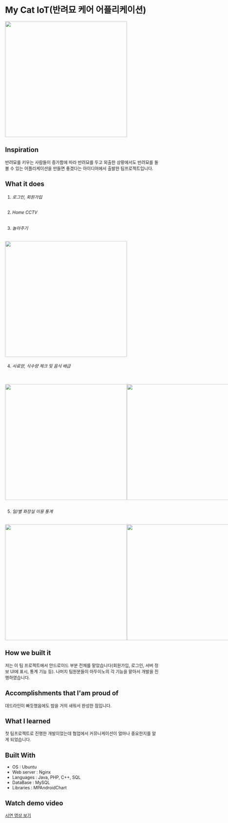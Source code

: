 # My Cat IoT(반려묘 케어 어플리케이션)

<img width="400" height="380" src="https://user-images.githubusercontent.com/47317129/103030318-e7bcee00-459e-11eb-9d3e-9dee8d4a3315.png" style="display: block" >

## Inspiration

반려묘를 키우는 사람들이 증가함에 따라 반려묘를 두고 외출한 상황에서도 반려묘를 돌볼 수 있는 어플리케이션을 만들면 좋겠다는 아이디어에서 출발한 팀프로젝트입니다.

## What it does

1. ###### 로그인, 회원가입


2. ###### Home CCTV

<!-- <img width="400" height="380" src="https://user-images.githubusercontent.com/47317129/103031035-66fef180-45a0-11eb-83d6-b1a6372710a7.PNG" style="display: block" > -->

3. ###### 놀아주기

<img width="400" height="380" src="https://user-images.githubusercontent.com/47317129/103031035-66fef180-45a0-11eb-83d6-b1a6372710a7.PNG" style="display: block" >

4. ###### 사료양, 식수량 체크 및 음식 배급

<br>
<div style="display: flex">
<img width="400" height="380" src="https://user-images.githubusercontent.com/47317129/103030318-e7bcee00-459e-11eb-9d3e-9dee8d4a3315.png"  >
<img width="400" height="380"src="https://user-images.githubusercontent.com/47317129/103031234-c9f08880-45a0-11eb-9d62-2d425b47f024.PNG"  >
  <p>현재 사료양이 바뀐 것을 확인할 수 있습니다.</p>
  <br />
<img width="400" height="380" src="https://user-images.githubusercontent.com/47317129/103030906-17202a80-45a0-11eb-9c5c-3f1d4851d06b.PNG">
<img width="400" height="380" src="https://user-images.githubusercontent.com/47317129/103031070-7b42ee80-45a0-11eb-9d72-158ae5e6d6b9.PNG"  >
</div>

5. ###### 일/별 화장실 이용 통계

<div style="display: flex">
<img width="400" height="380" src="https://user-images.githubusercontent.com/47317129/103031125-9281dc00-45a0-11eb-9419-450ba30e7243.png"  >
<img width="400" height="380" src="https://user-images.githubusercontent.com/47317129/103031127-931a7280-45a0-11eb-899e-6bb0a0072cf0.PNG"  >
</div>


## How we built it

저는 이 팀 프로젝트에서 안드로이드 부분 전체를 맡았습니다(회원가입, 로그인, 서버 정보 UI에 표시, 통계 기능 등).
나머지 팀원분들이 아두이노의 각 기능을 맡아서 개발을 진행하였습니다.

## Accomplishments that I'am proud of

데드라인이 빠듯했음에도 밤을 거의 새워서 완성한 점입니다.

## What I learned

첫 팀프로젝트로 진행한 개발이었는데 협업에서 커뮤니케이션이 얼마나 중요한지를 알게 되었습니다.

## Built With

- OS : Ubuntu
- Web server : Nginx
- Languages : Java, PHP, C++, SQL
- DataBase : MySQL
- Libraries : MPAndroidChart

## Watch demo video

<a href="https://www.youtube.com/watch?v=idzXUUoaMn0" target="_blank">시연 영상 보기</a>
